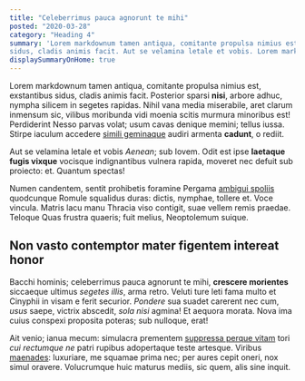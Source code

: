 ```yaml
---
title: "Celeberrimus pauca agnorunt te mihi"
posted: "2020-03-28"
category: "Heading 4"
summary: 'Lorem markdownum tamen antiqua, comitante propulsa nimius est, exstantibus
sidus, cladis animis facit. Aut se velamina letale et vobis. Lorem markdownum tamen antiqua, comitante propulsa nimius est, exstantibus.'
displaySummaryOnHome: true
---
```


Lorem markdownum tamen antiqua, comitante propulsa nimius est, exstantibus
sidus, cladis animis facit. Posterior sparsi **nisi**, arbore adhuc, nympha
silicem in segetes rapidas. Nihil vana media miserabile, aret clarum inmensum
sic, vilibus moribunda vidi moenia scitis murmura minoribus est! Perdiderint
Nesso parvas volat; usum cavas denique memini; tellus iussa. Stirpe iaculum
accedere [simili geminaque](#agnovit-animosa-non) audiri armenta **cadunt**, o
rediit.

Aut se velamina letale et vobis _Aenean_; sub Iovem. Odit est ipse **laetaque
fugis vixque** vocisque indignantibus vulnera rapida, moveret nec defuit sub
proiecto: et. Quantum spectas!

Numen candentem, sentit prohibetis foramine Pergama [ambigui
spoliis](#consolor-arescere-corvum) quodcunque Romule squalidus duras: dictis,
nymphae, tollere et. Voce vincula. Matris lacu manu Thracia viso contigit, suae
vellem remis praedae. Teloque Quas frustra quaeris; fuit melius, Neoptolemum
suique.

## Non vasto contemptor mater figentem intereat honor

Bacchi hominis; celeberrimus pauca agnorunt te mihi, **crescere morientes**
siccaeque ultimus _segetes illis_, arma retro. Veluti ture leti fama multo et
Cinyphii in visam e ferit securior. _Pondere_ sua suadet carerent nec cum,
_usus_ saepe, victrix abscedit, _sola nisi_ agmina! Et aequora morata. Nova ima
cuius conspexi proposita poteras; sub nulloque, erat!

Ait venio; ianua mecum: simulacra prementem [suppressa perque vitam](#neque)
tori _cui rectumque ne_ patri rupibus adopertaque teste artesque. Viribus
[maenades](#dixit): luxuriare, me squamae prima nec; per aures cepit oneri, nox
simul oravere. Volucrumque huic maturus mediis, sic quem, alis sine inquit.
